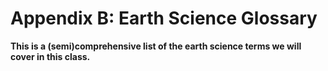 Appendix B: Earth Science Glossary
=======================
**This is a (semi)comprehensive list of the earth science terms we will cover in this class.**
